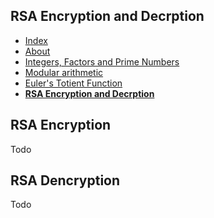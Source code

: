 ## RSA Encryption and Decrption

<nav>
  <ul>
    <li><a href="./index">Index</a></li>
    <li><a href="./About">About</a></li>
    <!-- <li><a href="./What-is-cryptography">What is cryptography</a></li> -->
    <li><a href="./Integer-Factors-and-Prime-Numbers">Integers, Factors and Prime Numbers</a></li>
    <li><a href="./Modular-arithmetic">Modular arithmetic</a></li>
    <li><a href="./Euler's-Totient-Function">Euler's Totient Function</a></li>
    <li><a href="./rsa"><strong>RSA Encryption and Decrption</strong></a></li>
  </ul>
</nav>

## RSA Encryption

Todo

## RSA Dencryption

Todo
